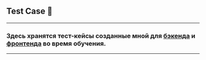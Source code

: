 ## Test Case 💼
---
### Здесь хранятся тест-кейсы созданные мной для [бэкенда](https://github.com/Baidak-Evgenii/JunovNet_Internship/tree/master/test_case/backend) и [фронтенда](https://github.com/Baidak-Evgenii/JunovNet_Internship/tree/master/test_case/frontend) во время обучения.
---
